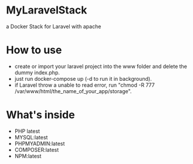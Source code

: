 # MyLaravelStack
a Docker Stack for Laravel with apache

# How to use
- create or import your laravel project into the www folder and delete the dummy index.php.
- just run docker-compose up (-d to run it in background).
- if Laravel throw a unable to read error, run "chmod -R 777 /var/www/html/the_name_of_your_app/storage".

# What's inside
 - PHP latest
 - MYSQL:latest
 - PHPMYADMIN:latest
 - COMPOSER:latest
 - NPM:latest


